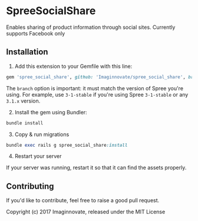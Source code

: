 SpreeSocialShare
================

Enables sharing of product information through social sites. Currently supports Facebook only 

## Installation

1. Add this extension to your Gemfile with this line:
  ```ruby
  gem 'spree_social_share', github: 'Imaginnovate/spree_social_share', branch: '3-1-stable'
  ```

  The `branch` option is important: it must match the version of Spree you're using.
  For example, use `3-1-stable` if you're using Spree `3-1-stable` or any `3.1.x` version.

2. Install the gem using Bundler:
  ```ruby
  bundle install
  ```

3. Copy & run migrations
  ```ruby
  bundle exec rails g spree_social_share:install
  ```

4. Restart your server

  If your server was running, restart it so that it can find the assets properly.


## Contributing

If you'd like to contribute, feel free to raise a good pull request.

Copyright (c) 2017 Imaginnovate, released under the MIT License
